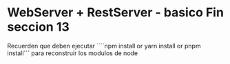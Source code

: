 # WebServer + RestServer - basico Fin seccion 13

Recuerden que deben ejecutar ````npm install or yarn install or pnpm install``` para reconstruir los modulos de node
